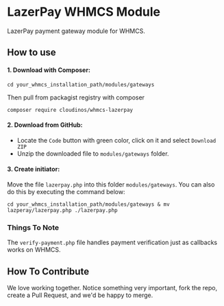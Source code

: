 # LazerPay WHMCS Module
LazerPay payment gateway module for WHMCS.

## How to use
#### 1. Download with Composer:
```shell
cd your_whmcs_installation_path/modules/gateways
```
Then pull from packagist registry with composer
```shell
composer require cloudinos/whmcs-lazerpay
```

#### 2. Download from GitHub:
 - Locate the `Code` button with green color, click on it and select `Download ZIP`
 - Unzip the downloaded file to `modules/gateways` folder.

#### 3. Create initiator:
Move the file `lazerpay.php` into this folder `modules/gateways`. You can also do this by executing the command below:
```shell
cd your_whmcs_installation_path/modules/gateways & mv lazperay/lazerpay.php ./lazerpay.php
```

### Things To Note
The `verify-payment.php` file handles payment verification just as callbacks works on WHMCS. 

## How To Contribute
We love working together. Notice something very important, fork the repo, create a Pull Request, and we'd be happy to merge.
